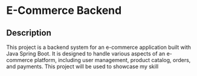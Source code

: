 <h1>E-Commerce Backend</h1>
<h2>Description</h2>
This project is a backend system for an e-commerce application built with Java Spring Boot. It is designed to handle various aspects of an e-commerce platform, including user management, product catalog, orders, and payments. This project will be used to showcase my skill
